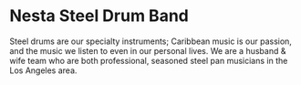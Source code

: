 
# Nesta Steel Drum Band

Steel drums are our specialty instruments; Caribbean music is our passion, and the music we listen to even in our personal lives. We are a husband & wife team who are both professional, seasoned steel pan musicians in the Los Angeles area.  
